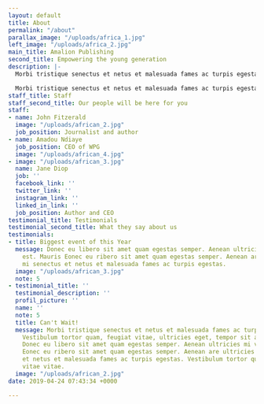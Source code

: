 ```yaml
---
layout: default
title: About
permalink: "/about"
parallax_image: "/uploads/africa_1.jpg"
left_image: "/uploads/africa_2.jpg"
main_title: Amalion Publishing
second_title: Empowering the young generation
description: |-
  Morbi tristique senectus et netus et malesuada fames ac turpis egestas. Vestibulum tortor quam, feugiat vitae, ultricies eget, tempor sit amet, ante. Donec eu libero sit amet quam egestas semper. Aenean ultricies mi vitae est. Mauris Eonec eu ribero sit amet quam egestas semper. Aenean are ultricies mi senectus et netus et malesuada fames ac turpis egestas. Vestibulum tortor quam, feugiat vitae vitae.

  Morbi tristique senectus et netus et malesuada fames ac turpis egestas. Vestibulum tortor quam, feugiat vitae, ultricies eget, tempor sit amet, ante. Donec eu libero sit amet quam egestas semper. Aenean ultricies mi vitae est. Mauris Eonec eu ribero sit amet quam egestas semper. Aenean are ultricies mi senectus et netus et malesuada fames ac turpis egestas.
staff_title: Staff
staff_second_title: Our people will be here for you
staff:
- name: John Fitzerald
  image: "/uploads/african_2.jpg"
  job_position: Journalist and author
- name: Amadou Ndiaye
  job_position: CEO of WPG
  image: "/uploads/african_4.jpg"
- image: "/uploads/african_3.jpg"
  name: Jane Diop
  job: ''
  facebook_link: ''
  twitter_link: ''
  instagram_link: ''
  linked_in_link: ''
  job_position: Author and CEO
testimonial_title: Testimonials
testimonial_second_title: What they say about us
testimonials:
- title: Biggest event of this Year
  message: Donec eu libero sit amet quam egestas semper. Aenean ultricies mi vitae
    est. Mauris Eonec eu ribero sit amet quam egestas semper. Aenean are ultricies
    mi senectus et netus et malesuada fames ac turpis egestas.
  image: "/uploads/african_3.jpg"
  note: 5
- testimonial_title: ''
  testimonial_description: ''
  profil_picture: ''
  name: ''
  note: 5
  title: Can't Wait!
  message: Morbi tristique senectus et netus et malesuada fames ac turpis egestas.
    Vestibulum tortor quam, feugiat vitae, ultricies eget, tempor sit amet, ante.
    Donec eu libero sit amet quam egestas semper. Aenean ultricies mi vitae est. Mauris
    Eonec eu ribero sit amet quam egestas semper. Aenean are ultricies mi senectus
    et netus et malesuada fames ac turpis egestas. Vestibulum tortor quam, feugiat
    vitae vitae.
  image: "/uploads/african_2.jpg"
date: 2019-04-24 07:43:34 +0000

---
```


